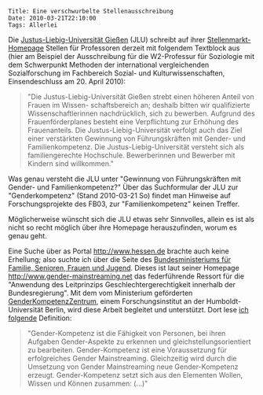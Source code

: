 	Title: Eine verschwurbelte Stellenausschreibung
	Date: 2010-03-21T22:10:00
	Tags: Allerlei

Die [Justus-Liebig-Universität Gießen](http://www.uni-giessen.de) (JLU)
schreibt auf ihrer
[Stellenmarkt-Homepage](http://www.uni-giessen.de/stellenmarkt/angebote2.php?ber=0&kat=2)
Stellen für Professoren derzeit mit folgendem Textblock aus (hier am
Beispiel der Ausschreibung für die W2-Professur für Soziologie mit dem
Schwerpunkt Methoden der international vergleichenden Sozialforschung im
Fachbereich Sozial- und Kulturwissenschaften, Einsendeschluss am 20.
April 2010):

> "Die Justus-Liebig-Universität Gießen strebt einen höheren Anteil von
> Frauen im Wissen- schaftsbereich an; deshalb bitten wir qualifizierte
> Wissenschaftlerinnen nachdrücklich, sich zu bewerben. Aufgrund des
> Frauenförderplanes besteht eine Verpflichtung zur Erhöhung des
> Frauenanteils. Die Justus-Liebig-Universität verfolgt auch das Ziel
> einer verstärkten Gewinnung von Führungskräften mit Gender- und
> Familienkompetenz. Die Justus-Liebig-Universität versteht sich als
> familiengerechte Hochschule. Bewerberinnen und Bewerber mit Kindern
> sind willkommen."

Was genau versteht die JLU unter "Gewinnung von Führungskräften mit
Gender- und Familienkompetenz?" Über das Suchformular der JLU zur
"Genderkompetenz" (Stand 2010-03-21 So) findet man Hinweise auf
Forschungsprojekte des FB03, zur "Familienkompetenz" keinen Treffer.

Möglicherweise wünscht sich die JLU etwas sehr Sinnvolles, allein es ist
als nicht so recht möglich über ihre Homepage herauszufinden, worum es
genau geht.

Eine Suche über as Portal <http://www.hessen.de> brachte auch keine
Erhellung; also suchte ich über die Seite des [Bundesministeriums für
Familie, Senioren, Frauen und Jugend](http://www.bmfsfj.de/). Dieses ist
laut seiner Homepage <http://www.gender-mainstreaming.net> das
federführende Ressort für die "Anwendung des Leitprinzips
Geschlechtergerechtigkeit innerhalb der Bundesregierung". Mit dem vom
Ministerium geförderten
[GenderKompetenzZentrum](http://www.genderkompetenz.info), einem
Forschungsinstitut an der Humboldt-Universität Berlin, wird diese Arbeit
begleitet und unterstützt. Dort lese [ich folgende](http://www.genderkompetenz.info/genderkompetenz) Definition:

> "Gender-Kompetenz ist die Fähigkeit von Personen, bei ihren Aufgaben
> Gender-Aspekte zu erkennen und gleichstellungsorientiert zu
> bearbeiten. Gender-Kompetenz ist eine Voraussetzung für erfolgreiches
> Gender Mainstreaming. Gleichzeitig wird durch die Umsetzung von Gender
> Mainstreaming neue Gender-Kompetenz erzeugt. Gender-Kompetenz setzt
> sich aus den Elementen Wollen, Wissen und Können zusammen: (...)"

